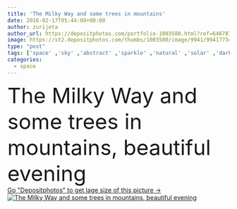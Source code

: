 ```yaml
---
title: 'The Milky Way and some trees in mountains'
date: 2016-02-17T05:44:08+00:00
author: zurijeta
author_url: https://depositphotos.com/portfolio-1003580.html?ref=64678756
image: https://st2.depositphotos.com/thumbs/1003580/image/9941/99417734/api_thumb_450.jpg?forcejpeg=true
type: "post"
tags: ['space' ,'sky' ,'abstract' ,'sparkle' ,'natural' ,'solar' ,'dark' ,'wave' ,'calm' ,'trees' ,'city' ,'night' ,'glitter' ,'evening' ,'forest' ,'mountains' ,'shimmer' ,'science' ,'atmosphere' ,'stars' ,'system' ,'woods' ,'astronomy' ,'galaxy' ,'universe' ,'tiny' ,'vast' ,'telescope' ,'alien' ,'exploration' ,'constellation' ,'cosmos' ,'astro' ,'nebula' ,'astrophotography' ,'cosmic' ,'twinkle' ,'observe' ,'outer' ,'cluster' ,'milky' ,'stellar' ,'starry' ,'outerspace' ,'starlight' ,'milkyway' ,'starfield' ,'asterism' ,'starbright' ,'citylights' ]
categories: 
  - space
---
```

<div aling="center">
            <font size="60"> The Milky Way and some trees in mountains, beautiful evening</font>   
</div>
<div>
    <a href='https://depositphotos.com/99417734/stock-photo-the-milky-way-and-some.html?ref=64678756' target=_blank > Go "Depositphotos" to get lage size of this picture ->
        <img href='https://depositphotos.com/99417734/stock-photo-the-milky-way-and-some.html?ref=64678756' src='https://st2.depositphotos.com/1003580/9941/i/950/depositphotos_99417734-stock-photo-the-milky-way-and-some.jpg?forcejpeg=true' alt='The Milky Way and some trees in mountains, beautiful evening' >
    </a>
</div>
